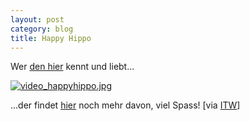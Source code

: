 ```yaml
---
layout: post
category: blog
title: Happy Hippo
---
```


Wer [den hier](http://www.j-o-s-h.net/images/Lion_seul.mpg) kennt und liebt...

[![video_happyhippo.jpg](/images-blog/video_happyhippo.jpg)](http://www.j-o-s-h.net/images/Lion_seul.mpg)

...der findet [hier](http://pyer.3dvf.net/movies_pets1.html) noch mehr davon, viel Spass! [via
[ITW](http://www.industrial-technology-and-witchcraft.de/index.php?id=P3928)]

